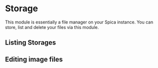 # Storage

This module is essentially a file manager on your Spica instance. You can store, list and delete your files via this module.

## Listing Storages
 
## Editing image files
